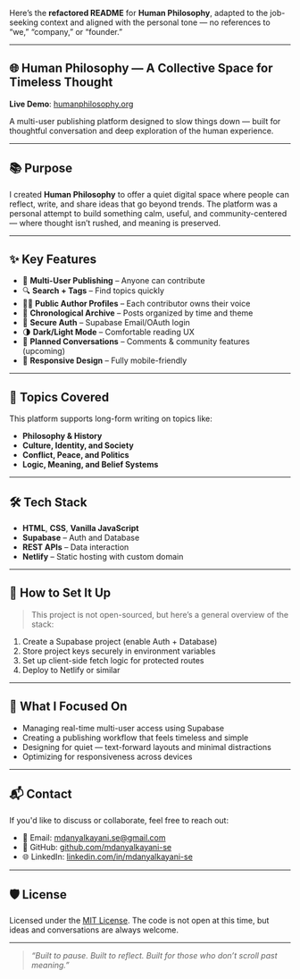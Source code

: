 Here’s the **refactored README** for **Human Philosophy**, adapted to the job-seeking context and aligned with the personal tone — no references to “we,” “company,” or “founder.”

---

## 🌐 Human Philosophy — A Collective Space for Timeless Thought

**Live Demo**: [humanphilosophy.org](https://humanphilosophy.org)

A multi-user publishing platform designed to slow things down — built for thoughtful conversation and deep exploration of the human experience.

---

## 📚 Purpose

I created **Human Philosophy** to offer a quiet digital space where people can reflect, write, and share ideas that go beyond trends.
The platform was a personal attempt to build something calm, useful, and community-centered — where thought isn’t rushed, and meaning is preserved.

---

## ✨ Key Features

* 📝 **Multi-User Publishing** – Anyone can contribute
* 🔍 **Search + Tags** – Find topics quickly
* 🧑‍💻 **Public Author Profiles** – Each contributor owns their voice
* 📅 **Chronological Archive** – Posts organized by time and theme
* 🔐 **Secure Auth** – Supabase Email/OAuth login
* 🌗 **Dark/Light Mode** – Comfortable reading UX
* 💬 **Planned Conversations** – Comments & community features (upcoming)
* 📱 **Responsive Design** – Fully mobile-friendly

---

## 🧠 Topics Covered

This platform supports long-form writing on topics like:

* **Philosophy & History**
* **Culture, Identity, and Society**
* **Conflict, Peace, and Politics**
* **Logic, Meaning, and Belief Systems**

---

## 🛠️ Tech Stack

* **HTML**, **CSS**, **Vanilla JavaScript**
* **Supabase** – Auth and Database
* **REST APIs** – Data interaction
* **Netlify** – Static hosting with custom domain

---

## 🚀 How to Set It Up

> This project is not open-sourced, but here’s a general overview of the stack:

1. Create a Supabase project (enable Auth + Database)
2. Store project keys securely in environment variables
3. Set up client-side fetch logic for protected routes
4. Deploy to Netlify or similar

---

## 🧠 What I Focused On

* Managing real-time multi-user access using Supabase
* Creating a publishing workflow that feels timeless and simple
* Designing for quiet — text-forward layouts and minimal distractions
* Optimizing for responsiveness across devices

---

## 📬 Contact

If you'd like to discuss or collaborate, feel free to reach out:

* 📧 Email: [mdanyalkayani.se@gmail.com](mailto:mdanyalkayani.se@gmail.com)
* 🐙 GitHub: [github.com/mdanyalkayani-se](https://github.com/mdanyalkayani-se)
* 🌐 LinkedIn: [linkedin.com/in/mdanyalkayani-se](https://github.com/mdanyalkayani)

---

## 🛡️ License

Licensed under the [MIT License](https://opensource.org/licenses/MIT).
The code is not open at this time, but ideas and conversations are always welcome.

---

> *“Built to pause. Built to reflect. Built for those who don’t scroll past meaning.”*
